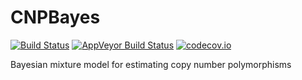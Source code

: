 CNPBayes
========

[![Build Status](https://travis-ci.org/scristia/CNPBayes.svg?branch=master)](https://travis-ci.org/scristia/CNPBayes)
[![AppVeyor Build Status](https://ci.appveyor.com/api/projects/status/github/scristia/CNPBayes?branch=master&svg=true)](https://ci.appveyor.com/project/scristia/CNPBayes)
[![codecov.io](http://codecov.io/github/scristia/CNPBayes/coverage.svg?branch=master)](http://codecov.io/github/scristia/CNPBayes?branch=master)

Bayesian mixture model for estimating copy number polymorphisms
